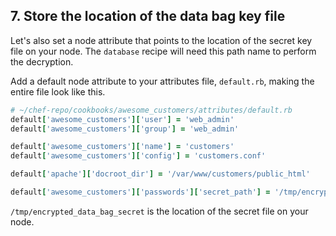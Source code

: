 ## 7. Store the location of the data bag key file

Let's also set a node attribute that points to the location of the secret key file on your node. The `database` recipe will need this path name to perform the decryption.

Add a default node attribute to your attributes file, <code class="file-path">default.rb</code>, making the entire file look like this.

```ruby
# ~/chef-repo/cookbooks/awesome_customers/attributes/default.rb
default['awesome_customers']['user'] = 'web_admin'
default['awesome_customers']['group'] = 'web_admin'

default['awesome_customers']['name'] = 'customers'
default['awesome_customers']['config'] = 'customers.conf'

default['apache']['docroot_dir'] = '/var/www/customers/public_html'

default['awesome_customers']['passwords']['secret_path'] = '/tmp/encrypted_data_bag_secret'
```

<code class="file-path">/tmp/encrypted\_data\_bag\_secret</code> is the location of the secret file on your node.
